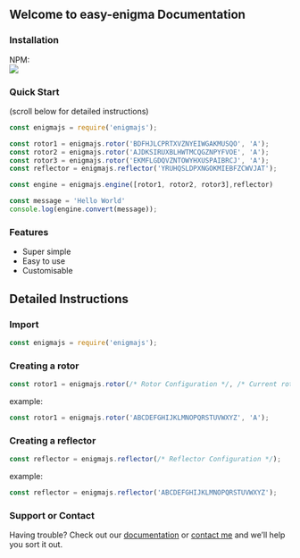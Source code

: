## Welcome to easy-enigma Documentation

### Installation
NPM: <br>
<a href="https://www.npmjs.com/package/easy-enigma"><img src="https://nodei.co/npm/easy-enigma.png?downloadRank=true&downloads=true&downloadRank=true&stars=true" /></a><br>

### Quick Start
(scroll below for detailed instructions)

```javascript
const enigmajs = require('enigmajs');

const rotor1 = enigmajs.rotor('BDFHJLCPRTXVZNYEIWGAKMUSQO', 'A');
const rotor2 = enigmajs.rotor('AJDKSIRUXBLHWTMCQGZNPYFVOE', 'A');
const rotor3 = enigmajs.rotor('EKMFLGDQVZNTOWYHXUSPAIBRCJ', 'A');
const reflector = enigmajs.reflector('YRUHQSLDPXNGOKMIEBFZCWVJAT');

const engine = enigmajs.engine([rotor1, rotor2, rotor3],reflector)

const message = 'Hello World'
console.log(engine.convert(message));
```
### Features
- Super simple
- Easy to use
- Customisable

## Detailed Instructions
### Import
```javascript
const enigmajs = require('enigmajs');
```

### Creating a rotor
```javascript
const rotor1 = enigmajs.rotor(/* Rotor Configuration */, /* Current rotor position */);
```
example:
```javascript
const rotor1 = enigmajs.rotor('ABCDEFGHIJKLMNOPQRSTUVWXYZ', 'A');
````

### Creating a reflector
```javascript
const reflector = enigmajs.reflector(/* Reflector Configuration */);
```
example:
```javascript
const reflector = enigmajs.reflector('ABCDEFGHIJKLMNOPQRSTUVWXYZ');
````
### Support or Contact

Having trouble? Check out our [documentation](/#Documentation) or [contact me](https://github.com/armoredvortex) and we’ll help you sort it out.

